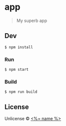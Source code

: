 # app

> My superb app


## Dev

```
$ npm install
```

### Run

```
$ npm start
```

### Build

```
$ npm run build
```


## License

Unlicense © [<%= name %>](<%= website %>)
